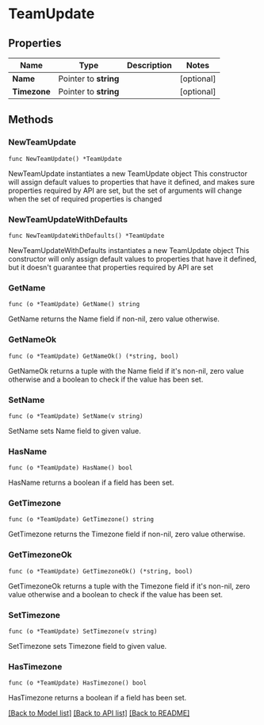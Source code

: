 # TeamUpdate

## Properties

Name | Type | Description | Notes
------------ | ------------- | ------------- | -------------
**Name** | Pointer to **string** |  | [optional] 
**Timezone** | Pointer to **string** |  | [optional] 

## Methods

### NewTeamUpdate

`func NewTeamUpdate() *TeamUpdate`

NewTeamUpdate instantiates a new TeamUpdate object
This constructor will assign default values to properties that have it defined,
and makes sure properties required by API are set, but the set of arguments
will change when the set of required properties is changed

### NewTeamUpdateWithDefaults

`func NewTeamUpdateWithDefaults() *TeamUpdate`

NewTeamUpdateWithDefaults instantiates a new TeamUpdate object
This constructor will only assign default values to properties that have it defined,
but it doesn't guarantee that properties required by API are set

### GetName

`func (o *TeamUpdate) GetName() string`

GetName returns the Name field if non-nil, zero value otherwise.

### GetNameOk

`func (o *TeamUpdate) GetNameOk() (*string, bool)`

GetNameOk returns a tuple with the Name field if it's non-nil, zero value otherwise
and a boolean to check if the value has been set.

### SetName

`func (o *TeamUpdate) SetName(v string)`

SetName sets Name field to given value.

### HasName

`func (o *TeamUpdate) HasName() bool`

HasName returns a boolean if a field has been set.

### GetTimezone

`func (o *TeamUpdate) GetTimezone() string`

GetTimezone returns the Timezone field if non-nil, zero value otherwise.

### GetTimezoneOk

`func (o *TeamUpdate) GetTimezoneOk() (*string, bool)`

GetTimezoneOk returns a tuple with the Timezone field if it's non-nil, zero value otherwise
and a boolean to check if the value has been set.

### SetTimezone

`func (o *TeamUpdate) SetTimezone(v string)`

SetTimezone sets Timezone field to given value.

### HasTimezone

`func (o *TeamUpdate) HasTimezone() bool`

HasTimezone returns a boolean if a field has been set.


[[Back to Model list]](../README.md#documentation-for-models) [[Back to API list]](../README.md#documentation-for-api-endpoints) [[Back to README]](../README.md)



